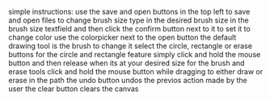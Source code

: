 
simple instructions:
  use the save and open buttons in the top left to save and open files
  to change brush size type in the desired brush size in the brush size textfield and then click the confirm button next to it to set it
  to change color use the colorpicker next to the open button
  the default drawing tool is the brush to change it select the circle, rectangle or erase buttons
  for the circle and rectangle feature simply click and hold the mouse button and then release when its at your desired size
  for the brush and erase tools click and hold the mouse button while dragging to either draw or erase in the path
  the undo button undos the previos action made by the user
  the clear button clears the canvas
